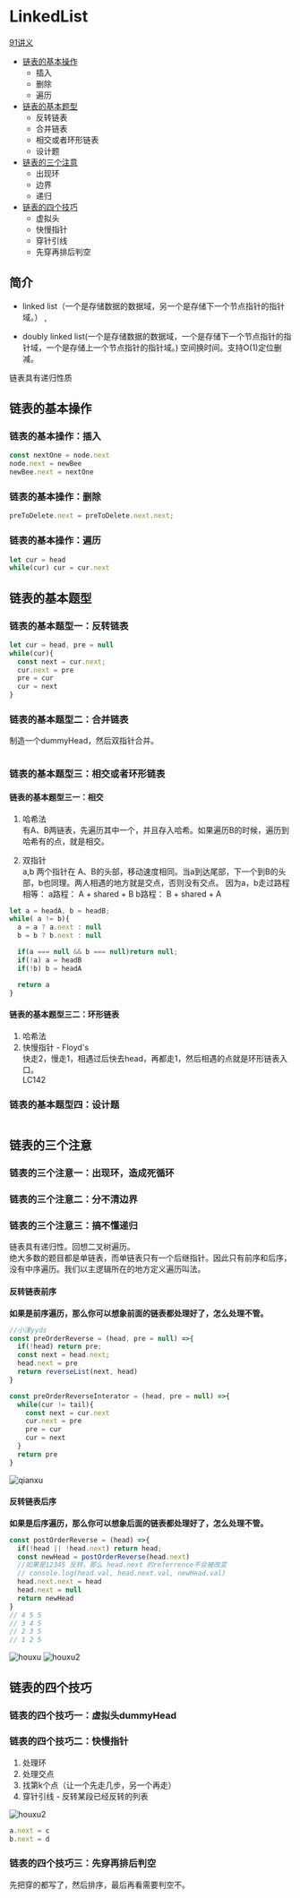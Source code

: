 # LinkedList

[91讲义](https://leetcode-solution.cn/solutionDetail?type=2&id=2002&max_id=2007)

- [链表的基本操作](#链表的基本操作)
  - 插入
  - 删除
  - 遍历
- [链表的基本题型](#链表的基本题型)
  - 反转链表
  - 合并链表
  - 相交或者环形链表
  - 设计题
- [链表的三个注意](#链表的三个注意)
  - 出现环
  - 边界
  - 递归
- [链表的四个技巧](#链表的四个技巧)
  - 虚拟头
  - 快慢指针
  - 穿针引线
  - 先穿再排后判空
## 简介

- linked list（一个是存储数据的数据域，另一个是存储下一个节点指针的指针域。） ,

- doubly linked list(一个是存储数据的数据域，一个是存储下一个节点指针的指针域，一个是存储上一个节点指针的指针域。) 空间换时间。支持O(1)定位删减。

链表具有递归性质


## 链表的基本操作

### 链表的基本操作：插入

```JavaScript
const nextOne = node.next
node.next = newBee
newBee.next = nextOne
```

### 链表的基本操作：删除
```JavaScript
preToDelete.next = preToDelete.next.next;
```
### 链表的基本操作：遍历
```JavaScript
let cur = head
while(cur) cur = cur.next
```


## 链表的基本题型

### 链表的基本题型一：反转链表
```JavaScript
let cur = head, pre = null
while(cur){
  const next = cur.next;
  cur.next = pre
  pre = cur
  cur = next
}
```

### 链表的基本题型二：合并链表
制造一个dummyHead，然后双指针合并。
```JavaScript

```
### 链表的基本题型三：相交或者环形链表

#### 链表的基本题型三一：相交
1. 哈希法   
有A、B两链表，先遍历其中一个，并且存入哈希。如果遍历B的时候，遍历到哈希有的点，就是相交。

2. 双指针   
a,b 两个指针在 A、B的头部，移动速度相同。当a到达尾部，下一个到B的头部，b也同理。两人相遇的地方就是交点，否则没有交点。
因为a，b走过路程相等： a路程： A + shared + B  b路程： B + shared + A 

```JavaScript
let a = headA, b = headB;
while( a != b){
  a = a ? a.next : null
  b = b ? b.next : null

  if(a === null && b === null)return null;
  if(!a) a = headB
  if(!b) b = headA

  return a
}
```

#### 链表的基本题型三二：环形链表
1. 哈希法   
2. 快慢指针 - Floyd's   
快走2，慢走1，相遇过后快去head，再都走1，然后相遇的点就是环形链表入口。   
LC142


### 链表的基本题型四：设计题


```JavaScript

```


## 链表的三个注意

### 链表的三个注意一：出现环，造成死循环
### 链表的三个注意二：分不清边界
### 链表的三个注意三：搞不懂递归
链表具有递归性。回想二叉树遍历。   
绝大多数的题目都是单链表，而单链表只有一个后继指针。因此只有前序和后序，没有中序遍历。我们以主逻辑所在的地方定义遍历叫法。    

#### 反转链表前序
**如果是前序遍历，那么你可以想象前面的链表都处理好了，怎么处理不管。**

```JavaScript
//小漾yyds
const preOrderReverse = (head, pre = null) =>{
  if(!head) return pre;
  const next = head.next;
  head.next = pre
  return reverseList(next, head)
}

const preOrderReverseInterator = (head, pre = null) =>{
  while(cur != tail){
    const next = cur.next
    cur.next = pre
    pre = cur 
    cur = next
  }
  return pre
}


```
![qianxu](https://mmbiz.qpic.cn/mmbiz_jpg/liaT5dytkaTdIIUUoh8P2v7gW2tiahdUBjz0fCWS6P41vmANyVvEialvKTUhgwIU8sfVq4T2wOl25IiaVVstcUUVJQ/640?wx_fmt=jpeg&tp=webp&wxfrom=5&wx_lazy=1&wx_co=1)

#### 反转链表后序
**如果是后序遍历，那么你可以想象后面的链表都处理好了，怎么处理不管。**
```JavaScript
const postOrderReverse = (head) =>{
  if(!head || !head.next) return head;
  const newHead = postOrderReverse(head.next)
  //如果是12345 反转，那么 head.next 的referrence不会被改变
  // console.log(head.val, head.next.val, newHead.val)
  head.next.next = head
  head.next = null
  return newHead
}
// 4 5 5
// 3 4 5
// 2 3 5
// 1 2 5

```

![houxu](https://mmbiz.qpic.cn/mmbiz_jpg/liaT5dytkaTdIIUUoh8P2v7gW2tiahdUBj74jdQcdJY6HDIcToM3vJDXHZnELSr84TeCUUQcbDiasZdfe8NhEuHhQ/640?wx_fmt=jpeg&tp=webp&wxfrom=5&wx_lazy=1&wx_co=1)
![houxu2](https://mmbiz.qpic.cn/mmbiz_jpg/liaT5dytkaTdIIUUoh8P2v7gW2tiahdUBjSiaD5tXJkGu3BYFf88wGchz4XBicgv0ibiax89jSicWRaDpGniaYatSNicpxQ/640?wx_fmt=jpeg&tp=webp&wxfrom=5&wx_lazy=1&wx_co=1)


## 链表的四个技巧
### 链表的四个技巧一：虚拟头dummyHead
### 链表的四个技巧二：快慢指针
1. 处理环
2. 处理交点
3. 找第k个点（让一个先走几步，另一个再走）
4. 穿针引线 - 反转某段已经反转的列表  

![houxu2](https://mmbiz.qpic.cn/mmbiz_jpg/liaT5dytkaTdIIUUoh8P2v7gW2tiahdUBjJeibAnKTWHhwvJ3v0YBk1kT8k6mfW7RKO9mWpaHGEQnCyq72RWmfPyA/640?wx_fmt=jpeg&tp=webp&wxfrom=5&wx_lazy=1&wx_co=1)

```JavaScript
a.next = c
b.next = d
```

### 链表的四个技巧三：先穿再排后判空
先把穿的都写了，然后排序，最后再看需要判空不。